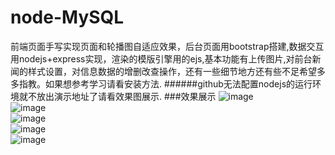 # node-MySQL
前端页面手写实现页面和轮播图自适应效果，后台页面用bootstrap搭建,数据交互用nodejs+express实现，渲染的模版引擎用的ejs,基本功能有上传图片,对前台新闻的样式设置，对信息数据的增删改查操作，还有一些细节地方还有些不足希望多多指教。如果想参考学习请看安装方法. ######github无法配置nodejs的运行环境就不放出演示地址了请看效果图展示. ###效果展示 
![image](http://on4akwtwp.bkt.clouddn.com/demo1.png)    <br/>
![image](http://on4akwtwp.bkt.clouddn.com/demo2.png)    <br />
![image](http://on4akwtwp.bkt.clouddn.com/demo3.png)    <br />
![image](http://on4akwtwp.bkt.clouddn.com/demo4.png)    <br />
![image](http://on4akwtwp.bkt.clouddn.com/demo5.png)
